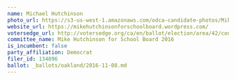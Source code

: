 ```yaml
---
name: Michael Hutchinson
photo_url: https://s3-us-west-1.amazonaws.com/odca-candidate-photos/Mike-Hutchinson.png
website_url: https://mikehutchinsonforschoolboard.wordpress.com/
votersedge_url: http://votersedge.org/ca/en/ballot/election/area/42/contests/contest/13218/candidate/130700?&county=Alameda%20County&election_authority_id=1
committee_name: Mike Hutchinson for School Board 2016
is_incumbent: false
party_affiliation: Democrat
filer_id: 134896
ballot: _ballots/oakland/2016-11-08.md
---
```

